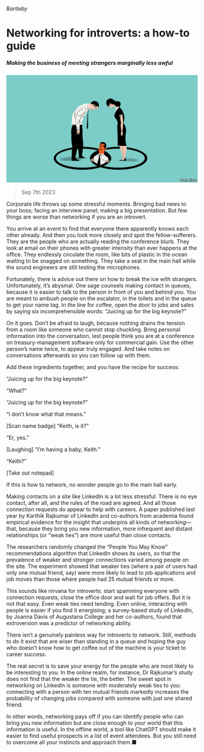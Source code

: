 ###### Bartleby

# Networking for introverts: a how-to guide 

##### Making the business of meeting strangers marginally less awful 

![image](images/20230909_WBD002.jpg) 

> Sep 7th 2023 

Corporate life throws up some stressful moments. Bringing bad news to your boss; facing an interview panel; making a big presentation. But few things are worse than networking if you are an introvert. 

You arrive at an event to find that everyone there apparently knows each other already. And then you look more closely and spot the fellow-sufferers. They are the people who are actually reading the conference blurb. They look at email on their phones with greater intensity than ever happens at the office. They endlessly circulate the room, like bits of plastic in the ocean waiting to be snagged on something. They take a seat in the main hall while the sound engineers are still testing the microphones. 

Fortunately, there is advice out there on how to break the ice with strangers. Unfortunately, it’s abysmal. One sage counsels making contact in queues, because it is easier to talk to the person in front of you and behind you. You are meant to ambush people on the escalator, in the toilets and in the queue to get your name tag. In the line for coffee, open the door to jobs and sales by saying six incomprehensible words: “Juicing up for the big keynote?” 

On it goes. Don’t be afraid to laugh, because nothing drains the tension from a room like someone who cannot stop chuckling. Bring personal information into the conversation, lest people think you are at a conference on treasury-management software only for commercial gain. Use the other person’s name twice, to appear truly engaged. And take notes on conversations afterwards so you can follow up with them. 

Add these ingredients together, and you have the recipe for success:

“Juicing up for the big keynote?”

“What?”

“Juicing up for the big keynote?”

“I don’t know what that means.”

[Scan name badge] “Keith, is it?” 

“Er, yes.”

[Laughing] “I’m having a baby, Keith.” 

“Keith?”

[Take out notepad]

If this is how to network, no wonder people go to the main hall early. 

Making contacts on a site like LinkedIn is a lot less stressful. There is no eye contact, after all, and the rules of the road are agreed. And all those connection requests do appear to help with careers. A paper published last year by Karthik Rajkumar of LinkedIn and co-authors from academia found empirical evidence for the insight that underpins all kinds of networking—that, because they bring you new information, more infrequent and distant relationships (or “weak ties”) are more useful than close contacts. 

The researchers randomly changed the “People You May Know” recommendations algorithm that LinkedIn shows its users, so that the prevalence of weaker and stronger connections varied among people on the site. The experiment showed that weaker ties (where a pair of users had only one mutual friend, say) were more likely to lead to job applications and job moves than those where people had 25 mutual friends or more. 

This sounds like nirvana for introverts: start spamming everyone with connection requests, close the office door and wait for job offers. But it is not that easy. Even weak ties need tending. Even online, interacting with people is easier if you find it energising; a survey-based study of LinkedIn, by Joanna Davis of Augustana College and her co-authors, found that extroversion was a predictor of networking ability. 

There isn’t a genuinely painless way for introverts to network. Still, methods to do it exist that are wiser than standing in a queue and hoping the guy who doesn’t know how to get coffee out of the machine is your ticket to career success. 

The real secret is to save your energy for the people who are most likely to be interesting to you. In the online realm, for instance, Dr Rajkumar’s study does not find that the weaker the tie, the better. The sweet spot in networking on LinkedIn is someone with moderately weak ties to you: connecting with a person with ten mutual friends markedly increases the probability of changing jobs compared with someone with just one shared friend. 

In other words, networking pays off if you can identify people who can bring you new information but are close enough to your world that this information is useful. In the offline world, a tool like ChatGPT should make it easier to find useful prospects in a list of event attendees. But you still need to overcome all your instincts and approach them.■






